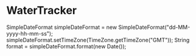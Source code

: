 # WaterTracker
SimpleDateFormat simpleDateFormat = new SimpleDateFormat("dd-MM-yyyy-hh-mm-ss");
simpleDateFormat.setTimeZone(TimeZone.getTimeZone("GMT"));
String format = simpleDateFormat.format(new Date());
